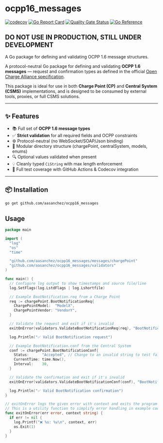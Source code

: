 # ocpp16_messages

[![codecov](https://codecov.io/gh/aasanchez/ocpp16_messages/branch/main/graph/badge.svg)](https://codecov.io/gh/aasanchez/ocpp16_messages)
[![Go Report Card](https://goreportcard.com/badge/github.com/aasanchez/ocpp16_messages)](https://goreportcard.com/report/github.com/aasanchez/ocpp16_messages)
[![Quality Gate Status](https://sonarcloud.io/api/project_badges/measure?project=aasanchez_ocpp16_messages&metric=alert_status)](https://sonarcloud.io/summary/new_code?id=aasanchez_ocpp16_messages)
[![Go Reference](https://pkg.go.dev/badge/github.com/aasanchez/ocpp16_messages.svg)](https://pkg.go.dev/github.com/aasanchez/ocpp16_messages)

## DO NOT USE IN PRODUCTION, STILL UNDER DEVELOPMENT

A Go package for defining and validating OCPP 1.6 message structures.

A protocol-neutral Go package for defining and validating **OCPP 1.6 messages**
— request and confirmation types as defined in the official [Open Charge Alliance specification](https://www.openchargealliance.org/).

This package is ideal for use in both **Charge Point (CP)** and **Central System (CSMS)** implementations, and is
designed to be consumed by external tools, proxies, or full CSMS solutions.

---

## ✨ Features

- 📚 Full set of **OCPP 1.6 message types**
- ✅ **Strict validation** for all required fields and OCPP constraints
- ⚙️ Protocol-neutral (no WebSocket/SOAP/Json binding)
- 🧩 Modular directory structure (chargePoint, centralSystem, models, enums)
- 🔍 Optional values validated when present
- 💡 Cleanly typed `CiString` with max length enforcement
- 🔬 Full test coverage with GitHub Actions & Codecov integration

---

## 📦 Installation

```bash
go get github.com/aasanchez/ocpp16_messages
```

## Usage

```go
package main

import (
  "log"
  "os"
  "time"

  "github.com/aasanchez/ocpp16_messages/messages/chargePoint"
  "github.com/aasanchez/ocpp16_messages/validators"
)

func main() {
  // Configure log output to show timestamps and source file/line
  log.SetFlags(log.LstdFlags | log.Lshortfile)

  // Example BootNotification.req from a Charge Point
  req := chargePoint.BootNotificationReq{
    ChargePointModel:  "ModelX",
    ChargePointVendor: "VendorY",
  }

  // Validate the request and exit if it's invalid
  exitOnError(validators.ValidateBootNotificationReq(req), "BootNotificationReq validation failed")

  log.Println("✅ Valid BootNotification request")

  // Example BootNotification.conf from the Central System
  conf := chargePoint.BootNotificationConf{
    Status:      "Accepted", // Change to an invalid string to test failure
    CurrentTime: time.Now(),
    Interval:    30,
  }

  // Validate the confirmation and exit if it's invalid
  exitOnError(validators.ValidateBootNotificationConf(conf), "BootNotificationConf validation failed")

  log.Println("✅ Valid BootNotification confirmation")
}

// exitOnError logs the given error with context and exits the program with status code 1.
// This is a utility function to simplify error handling in example code.
func exitOnError(err error, context string) {
  if err != nil {
    log.Printf("❌ %s: %v\n", context, err)
    os.Exit(1)
  }
}
```
